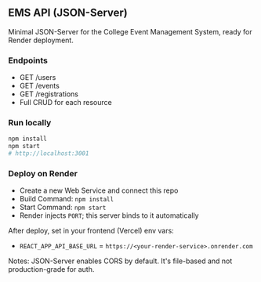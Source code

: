 ## EMS API (JSON-Server)

Minimal JSON-Server for the College Event Management System, ready for Render deployment.

### Endpoints
- GET /users
- GET /events
- GET /registrations
- Full CRUD for each resource

### Run locally
```bash
npm install
npm start
# http://localhost:3001
```

### Deploy on Render
- Create a new Web Service and connect this repo
- Build Command: `npm install`
- Start Command: `npm start`
- Render injects `PORT`; this server binds to it automatically

After deploy, set in your frontend (Vercel) env vars:
- `REACT_APP_API_BASE_URL` = `https://<your-render-service>.onrender.com`

Notes: JSON-Server enables CORS by default. It's file-based and not production-grade for auth.



